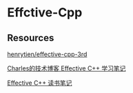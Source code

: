 # Effctive-Cpp

## Resources

[henrytien/effective-cpp-3rd](https://github.com/henrytien/effective-cpp-3rd/tree/ff5fa999d68b4a625c939c7f30a10728e967f6bf#item-3-use-const-whenever-possible)

[Charles的技术博客 Effective C++ 学习笔记](http://oserror.com/language/effective-c-note/)

[Effective C++ 读书笔记](https://zhuanlan.zhihu.com/c_1104392405461315584)
